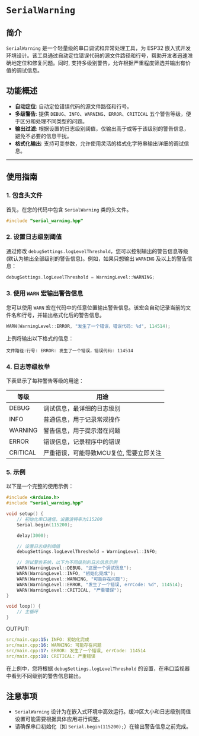 # `SerialWarning`

## 简介

`SerialWarning` 是一个轻量级的串口调试和异常处理工具，为 ESP32 嵌入式开发环境设计。该工具通过自动定位错误代码的源文件路径和行号，帮助开发者迅速准确地定位和修复问题。同时, 支持多级别警告，允许根据严重程度筛选并输出有价值的调试信息。

## 功能概述

  - **自动定位**: 自动定位错误代码的源文件路径和行号。
  - **多级警告**: 提供 `DEBUG`、`INFO`、`WARNING`、`ERROR`、`CRITICAL` 五个警告等级，便于区分和处理不同类型的问题。
  - **输出过滤**: 根据设置的日志级别阈值，仅输出高于或等于该级别的警告信息，避免不必要的信息干扰。
  - **格式化输出**: 支持可变参数，允许使用灵活的格式化字符串输出详细的调试信息。 

---

## 使用指南

### 1. 包含头文件

首先，在您的代码中包含 `SerialWarning` 类的头文件。

```cpp
#include "serial_warning.hpp"
```

### 2. 设置日志级别阈值

通过修改 `debugSettings.logLevelThreshold`，您可以控制输出的警告信息等级(默认为输出全部级别的警告信息)。例如，如果只想输出 `WARNING` 及以上的警告信息：

```cpp
debugSettings.logLevelThreshold = WarningLevel::WARNING;
```

### 3. 使用 `WARN` 宏输出警告信息

您可以使用 `WARN` 宏在代码中的任意位置输出警告信息。该宏会自动记录当前的文件名和行号，并输出格式化后的警告信息。

```cpp
WARN(WarningLevel::ERROR, "发生了一个错误，错误代码: %d", 114514);
```

上例将输出以下格式的信息：

```
文件路径:行号: ERROR: 发生了一个错误，错误代码: 114514
```

### 4. 日志等级枚举

下表显示了每种警告等级的用途：

| 等级     | 用途                                    |
| -------- | --------------------------------------- |
| DEBUG    | 调试信息，最详细的日志级别              |
| INFO     | 普通信息，用于记录常规操作              |
| WARNING  | 警告信息，用于提示潜在问题              |
| ERROR    | 错误信息，记录程序中的错误              |
| CRITICAL | 严重错误，可能导致MCU复位, 需要立即关注 |

### 5. 示例

以下是一个完整的使用示例：

```cpp
#include <Arduino.h>
#include "serial_warning.hpp"

void setup() {
    // 初始化串口通信，设置波特率为115200
    Serial.begin(115200);

    delay(3000);

    // 设置日志级别阈值
    debugSettings.logLevelThreshold = WarningLevel::INFO;

    // 测试警告系统，以下为不同级别的日志信息示例
    WARN(WarningLevel::DEBUG, "这是一个调试信息");
    WARN(WarningLevel::INFO, "初始化完成");
    WARN(WarningLevel::WARNING, "可能存在问题");
    WARN(WarningLevel::ERROR, "发生了一个错误, errCode: %d", 114514);
    WARN(WarningLevel::CRITICAL, "严重错误");
}

void loop() {
    // 主循环
}

```

OUTPUT:

```yaml
src/main.cpp:15: INFO: 初始化完成
src/main.cpp:16: WARNING: 可能存在问题
src/main.cpp:17: ERROR: 发生了一个错误, errCode: 114514
src/main.cpp:18: CRITICAL: 严重错误
```

在上例中，您将根据 `debugSettings.logLevelThreshold` 的设置，在串口监视器中看到不同级别的警告信息输出。

## 注意事项

- `SerialWarning` 设计为在嵌入式环境中高效运行。缓冲区大小和日志级别阈值设置可能需要根据具体应用进行调整。
- 请确保串口初始化（如 `Serial.begin(115200);`）在输出警告信息之前完成。
